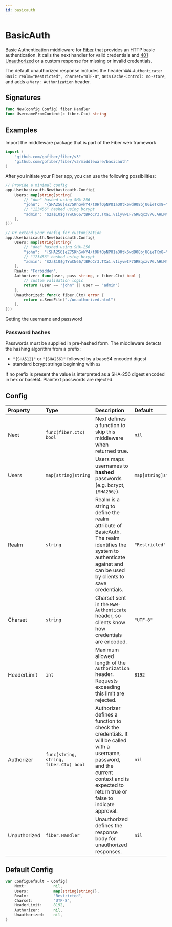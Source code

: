 ```yaml
---
id: basicauth
---
```


# BasicAuth

Basic Authentication middleware for [Fiber](https://github.com/gofiber/fiber) that provides an HTTP basic authentication. It calls the next handler for valid credentials and [401 Unauthorized](https://developer.mozilla.org/en-US/docs/Web/HTTP/Status/401) or a custom response for missing or invalid credentials.

The default unauthorized response includes the header `WWW-Authenticate: Basic realm="Restricted", charset="UTF-8"`, sets `Cache-Control: no-store`, and adds a `Vary: Authorization` header.

## Signatures

```go
func New(config Config) fiber.Handler
func UsernameFromContext(c fiber.Ctx) string
```

## Examples

Import the middleware package that is part of the Fiber web framework

```go
import (
    "github.com/gofiber/fiber/v3"
    "github.com/gofiber/fiber/v3/middleware/basicauth"
)
```

After you initiate your Fiber app, you can use the following possibilities:

```go
// Provide a minimal config
app.Use(basicauth.New(basicauth.Config{
    Users: map[string]string{
        // "doe" hashed using SHA-256
        "john":  "{SHA256}eZ75KhGvkY4/t0HfQpNPO1aO0tk6wd908bjUGieTKm8=",
        // "123456" hashed using bcrypt
        "admin": "$2a$10$gTYwCN66/tBRoCr3.TXa1.v1iyvwIF7GRBqxzv7G.AHLMt/owXrp.",
    },
}))

// Or extend your config for customization
app.Use(basicauth.New(basicauth.Config{
    Users: map[string]string{
        // "doe" hashed using SHA-256
        "john":  "{SHA256}eZ75KhGvkY4/t0HfQpNPO1aO0tk6wd908bjUGieTKm8=",
        // "123456" hashed using bcrypt
        "admin": "$2a$10$gTYwCN66/tBRoCr3.TXa1.v1iyvwIF7GRBqxzv7G.AHLMt/owXrp.",
    },
    Realm: "Forbidden",
    Authorizer: func(user, pass string, c fiber.Ctx) bool {
        // custom validation logic
        return (user == "john" || user == "admin")
    },
    Unauthorized: func(c fiber.Ctx) error {
        return c.SendFile("./unauthorized.html")
    },
}))
```

Getting the username and password

### Password hashes

Passwords must be supplied in pre-hashed form. The middleware detects the
hashing algorithm from a prefix:

- `"{SHA512}"` or `"{SHA256}"` followed by a base64 encoded digest
- standard bcrypt strings beginning with `$2`

If no prefix is present the value is interpreted as a SHA-256 digest encoded in
hex or base64. Plaintext passwords are rejected.

## Config

| Property        | Type                        | Description                                                                                                                                                           | Default               |
|:----------------|:----------------------------|:----------------------------------------------------------------------------------------------------------------------------------------------------------------------|:----------------------|
| Next            | `func(fiber.Ctx) bool`     | Next defines a function to skip this middleware when returned true.                                                                                                   | `nil`                 |
| Users           | `map[string]string`         | Users maps usernames to **hashed** passwords (e.g. bcrypt, `{SHA256}`). | `map[string]string{}` |
| Realm           | `string`                    | Realm is a string to define the realm attribute of BasicAuth. The realm identifies the system to authenticate against and can be used by clients to save credentials. | `"Restricted"`        |
| Charset         | `string`                    | Charset sent in the `WWW-Authenticate` header, so clients know how credentials are encoded. | `"UTF-8"` |
| HeaderLimit     | `int`                       | Maximum allowed length of the `Authorization` header. Requests exceeding this limit are rejected. | `8192` |
| Authorizer      | `func(string, string, fiber.Ctx) bool` | Authorizer defines a function to check the credentials. It will be called with a username, password, and the current context and is expected to return true or false to indicate approval.  | `nil`                 |
| Unauthorized    | `fiber.Handler`             | Unauthorized defines the response body for unauthorized responses.                                                                                                    | `nil`                 |

## Default Config

```go
var ConfigDefault = Config{
    Next:            nil,
    Users:           map[string]string{},
    Realm:           "Restricted",
    Charset:         "UTF-8",
    HeaderLimit:     8192,
    Authorizer:      nil,
    Unauthorized:    nil,
}
```
